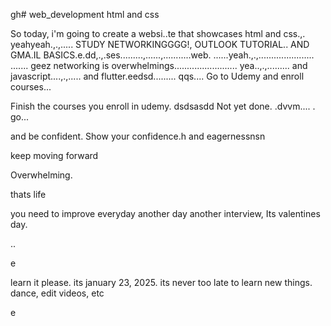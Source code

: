 gh# web_development
html and css

So today, i'm going to create a websi..te that showcases html and css.,.
yeahyeah.,.,.....
STUDY NETWORKINGGGG!, OUTLOOK TUTORIAL.. AND GMA.IL BASICS.e.dd,.,.ses.........,......,...........web.
......yeah.,.,......................
.......
geez networking is overwhelmings.........................
yea..,.,.........
and javascript....,.,.....
and flutter.eedsd.........
qqs....
Go to Udemy and enroll courses...

Finish the courses you enroll in udemy.
dsdsasdd
Not yet done. .dvvm....
.
go...

and be confident.
Show your confidence.h
and eagernessnsn

keep moving forward

Overwhelming.

thats life

you need to improve everyday
another day another interview, Its valentines day.

..

e










learn it please. its january 23, 2025. its never too late to learn new things.
dance, edit videos, etc

e 
